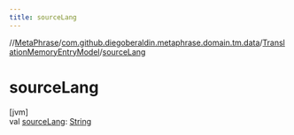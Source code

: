 ```yaml
---
title: sourceLang
---
```

//[MetaPhrase](../../../index.html)/[com.github.diegoberaldin.metaphrase.domain.tm.data](../index.html)/[TranslationMemoryEntryModel](index.html)/[sourceLang](source-lang.html)



# sourceLang



[jvm]\
val [sourceLang](source-lang.html): [String](https://kotlinlang.org/api/latest/jvm/stdlib/kotlin/-string/index.html)




